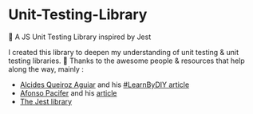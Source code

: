 # Unit-Testing-Library
🧪 A JS Unit Testing Library inspired by Jest

I created this library to deepen my understanding of unit testing & unit testing libraries. 🥰 Thanks to the awesome people & resources that help along the way, mainly :
- [Alcides Queiroz Aguiar](https://github.com/alcidesqueiroz) and his [#LearnByDIY article](https://medium.com/free-code-camp/learnbydiy-how-to-create-a-javascript-unit-testing-framework-from-scratch-c94e0ba1c57a)
- [Afonso Pacifer](https://github.com/afonsopacifer) and his [article](https://blog.bitsrc.io/build-your-own-javascript-testing-framework-377e6583c870)
- [The Jest library](https://github.com/facebook/jest)
